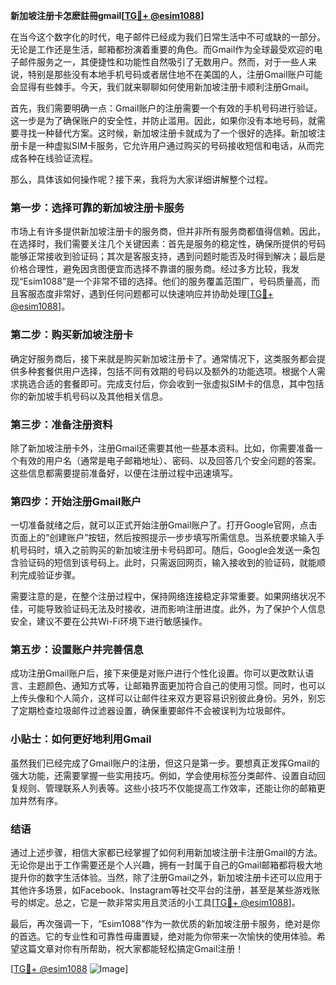 **新加坡注册卡怎麽註冊gmail[[TG💪+ @esim1088](https://t.me/s/esim1088)]**

在当今这个数字化的时代，电子邮件已经成为我们日常生活中不可或缺的一部分。无论是工作还是生活，邮箱都扮演着重要的角色。而Gmail作为全球最受欢迎的电子邮件服务之一，其便捷性和功能性自然吸引了无数用户。然而，对于一些人来说，特别是那些没有本地手机号码或者居住地不在美国的人，注册Gmail账户可能会显得有些棘手。今天，我们就来聊聊如何使用新加坡注册卡顺利注册Gmail。

首先，我们需要明确一点：Gmail账户的注册需要一个有效的手机号码进行验证。这一步是为了确保账户的安全性，并防止滥用。因此，如果你没有本地号码，就需要寻找一种替代方案。这时候，新加坡注册卡就成为了一个很好的选择。新加坡注册卡是一种虚拟SIM卡服务，它允许用户通过购买的号码接收短信和电话，从而完成各种在线验证流程。

那么，具体该如何操作呢？接下来，我将为大家详细讲解整个过程。

### 第一步：选择可靠的新加坡注册卡服务

市场上有许多提供新加坡注册卡的服务商，但并非所有服务商都值得信赖。因此，在选择时，我们需要关注几个关键因素：首先是服务的稳定性，确保所提供的号码能够正常接收到验证码；其次是客服支持，遇到问题时能否及时得到解决；最后是价格合理性，避免因贪图便宜而选择不靠谱的服务商。经过多方比较，我发现“Esim1088”是一个非常不错的选择。他们的服务覆盖范围广，号码质量高，而且客服态度非常好，遇到任何问题都可以快速响应并协助处理[[TG💪+ @esim1088](https://t.me/s/esim1088)]。

### 第二步：购买新加坡注册卡

确定好服务商后，接下来就是购买新加坡注册卡了。通常情况下，这类服务都会提供多种套餐供用户选择，包括不同有效期的号码以及额外的功能选项。根据个人需求挑选合适的套餐即可。完成支付后，你会收到一张虚拟SIM卡的信息，其中包括你的新加坡手机号码以及其他相关信息。

### 第三步：准备注册资料

除了新加坡注册卡外，注册Gmail还需要其他一些基本资料。比如，你需要准备一个有效的用户名（通常是电子邮箱地址）、密码、以及回答几个安全问题的答案。这些信息都需要提前准备好，以便在注册过程中迅速填写。

### 第四步：开始注册Gmail账户

一切准备就绪之后，就可以正式开始注册Gmail账户了。打开Google官网，点击页面上的“创建账户”按钮，然后按照提示一步步填写所需信息。当系统要求输入手机号码时，填入之前购买的新加坡注册卡号码即可。随后，Google会发送一条包含验证码的短信到该号码上。此时，只需返回网页，输入接收到的验证码，就能顺利完成验证步骤。

需要注意的是，在整个注册过程中，保持网络连接稳定非常重要。如果网络状况不佳，可能导致验证码无法及时接收，进而影响注册进度。此外，为了保护个人信息安全，建议不要在公共Wi-Fi环境下进行敏感操作。

### 第五步：设置账户并完善信息

成功注册Gmail账户后，接下来便是对账户进行个性化设置。你可以更改默认语言、主题颜色、通知方式等，让邮箱界面更加符合自己的使用习惯。同时，也可以上传头像和个人简介，这样可以让邮件往来双方更容易识别彼此身份。另外，别忘了定期检查垃圾邮件过滤器设置，确保重要邮件不会被误判为垃圾邮件。

### 小贴士：如何更好地利用Gmail

虽然我们已经完成了Gmail账户的注册，但这只是第一步。要想真正发挥Gmail的强大功能，还需要掌握一些实用技巧。例如，学会使用标签分类邮件、设置自动回复规则、管理联系人列表等。这些小技巧不仅能提高工作效率，还能让你的邮箱更加井然有序。

### 结语

通过上述步骤，相信大家都已经掌握了如何利用新加坡注册卡注册Gmail的方法。无论你是出于工作需要还是个人兴趣，拥有一封属于自己的Gmail邮箱都将极大地提升你的数字生活体验。当然，除了注册Gmail之外，新加坡注册卡还可以应用于其他许多场景，如Facebook、Instagram等社交平台的注册，甚至是某些游戏账号的绑定。总之，它是一款非常实用且灵活的小工具[[TG💪+ @esim1088](https://t.me/s/esim1088)]。

最后，再次强调一下，“Esim1088”作为一款优质的新加坡注册卡服务，绝对是你的首选。它的专业性和可靠性毋庸置疑，绝对能为你带来一次愉快的使用体验。希望这篇文章对你有所帮助，祝大家都能轻松搞定Gmail注册！

[[TG💪+ @esim1088](https://t.me/s/esim1088) ![Image](https://i.postimg.cc/4NQfJmqS/Snipaste-2025-05-13-00-14-12.png)]